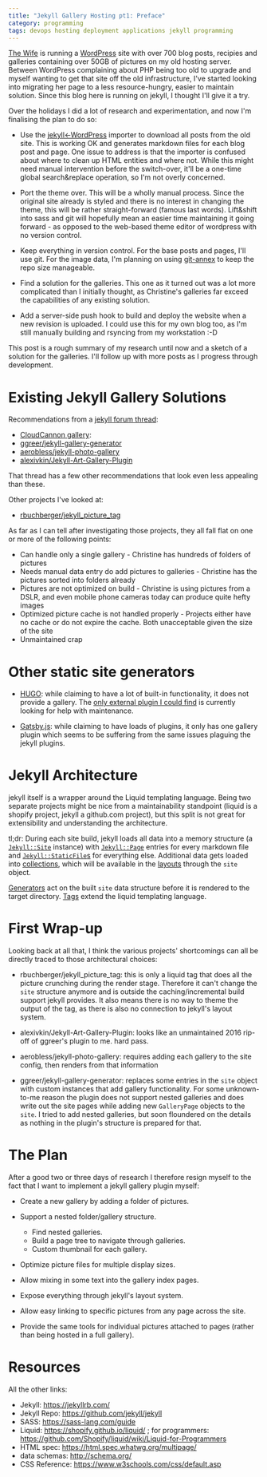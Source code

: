 ```yaml
---
title: "Jekyll Gallery Hosting pt1: Preface"
category: programming
tags: devops hosting deployment applications jekyll programming
---
```


[The Wife](http://www.cheesy.at) is running a [WordPress](https://en-gb.wordpress.org/) site with over 700 blog posts, recipies and galleries containing over 50GB of pictures on my old hosting server. Between WordPress complaining about PHP being too old to upgrade and myself wanting to get that site off the old infrastructure, I've started looking into migrating her page to a less resource-hungry, easier to maintain solution. Since this blog here is running on jekyll, I thought I'll give it a try.

Over the holidays I did a lot of research and experimentation, and now I'm finalising the plan to do so:

* Use the [jekyll<-WordPress](http://import.jekyllrb.com/docs/wordpress/) importer to download all posts from the old site. This is working OK and generates markdown files for each blog post and page. One issue to address is that the importer is confused about where to clean up HTML entities and where not. While this might need manual intervention before the switch-over, it'll be a one-time global search&replace operation, so I'm not overly concerned.

* Port the theme over. This will be a wholly manual process. Since the original site already is styled and there is no interest in changing the theme, this will be rather straight-forward (famous last words). Lift&shift into sass and git will hopefully mean an easier time maintaining it going forward - as opposed to the web-based theme editor of wordpress with no version control.

* Keep everything in version control. For the base posts and pages, I'll use git. For the image data, I'm planning on using [git-annex](https://git-annex.branchable.com/) to keep the repo size manageable.

* Find a solution for the galleries. This one as it turned out was a lot more complicated than I initially thought, as Christine's galleries far exceed the capabilities of any existing solution.

* Add a server-side push hook to build and deploy the website when a new revision is uploaded. I could use this for my own blog too, as I'm still manually building and rsyncing from my workstation :-D

This post is a rough summary of my research until now and a sketch of a solution for the galleries. I'll follow up with more posts as I progress through development.

# Existing Jekyll Gallery Solutions

Recommendations from a [jekyll forum thread](https://talk.jekyllrb.com/t/jekyll-photo-gallery/1499):
* [CloudCannon gallery](https://learn.cloudcannon.com/jekyll/photo-gallery/):
* [ggreer/jekyll-gallery-generator](https://github.com/ggreer/jekyll-gallery-generator)
* [aerobless/jekyll-photo-gallery](https://github.com/aerobless/jekyll-photo-gallery)
* [alexivkin/Jekyll-Art-Gallery-Plugin](https://github.com/alexivkin/Jekyll-Art-Gallery-Plugin)

That thread has a few other recommendations that look even less appealing than these.

Other projects I've looked at:
* [rbuchberger/jekyll_picture_tag](https://github.com/rbuchberger/jekyll_picture_tag)

As far as I can tell after investigating those projects, they all fall flat on one or more of the following points:

* Can handle only a single gallery - Christine has hundreds of folders of pictures
* Needs manual data entry do add pictures to galleries - Christine has the pictures sorted into folders already
* Pictures are not optimized on build - Christine is using pictures from a DSLR, and even mobile phone cameras today can produce quite hefty images
* Optimized picture cache is not handled properly - Projects either have no cache or do not expire the cache. Both unacceptable given the size of the site
* Unmaintained crap

# Other static site generators

* [HUGO](https://gohugo.io): while claiming to have a lot of built-in functionality, it does not provide a gallery. The [only external plugin I could find](https://github.com/liwenyip/hugo-easy-gallery) is currently looking for help with maintenance.

* [Gatsby.js](https://www.gatsbyjs.org/): while claiming to have loads of plugins, it only has one gallery plugin which seems to be suffering from the same issues plaguing the jekyll plugins.

# Jekyll Architecture

jekyll itself is a wrapper around the Liquid templating language. Being two separate projects might be nice from a maintainability standpoint (liquid is a shopify project, jekyll a github.com project), but this split is not great for extensibility and understanding the architecture.

tl;dr: During each site build, jekyll loads all data into a memory structure (a [`Jekyll::Site`](https://github.com/jekyll/jekyll/blob/master/lib/jekyll/site.rb) instance) with [`Jekyll::Page`](https://github.com/jekyll/jekyll/blob/master/lib/jekyll/page.rb) entries for every markdown file and [`Jekyll::StaticFile`s](https://github.com/jekyll/jekyll/blob/master/lib/jekyll/static_file.rb) for everything else. Additional data gets loaded into [collections](https://jekyllrb.com/docs/collections/), which will be available in the [layouts](https://jekyllrb.com/docs/structure/) through the `site` object.

[Generators](https://jekyllrb.com/docs/plugins/generators/) act on the built `site` data structure before it is rendered to the target directory. [Tags](https://jekyllrb.com/docs/plugins/tags/) extend the liquid templating language.

# First Wrap-up

Looking back at all that, I think the various projects' shortcomings can all be directly traced to those architectural choices:

* rbuchberger/jekyll_picture_tag: this is only a liquid tag that does all the picture crunching during the render stage. Therefore it can't change the `site` structure anymore and is outside the caching/incremental build support jekyll provides. It also means there is no way to theme the output of the tag, as there is also no connection to jekyll's layout system.

* alexivkin/Jekyll-Art-Gallery-Plugin: looks like an unmaintained 2016 rip-off of ggreer's plugin to me. hard pass.

* aerobless/jekyll-photo-gallery: requires adding each gallery to the site config, then renders from that information

* ggreer/jekyll-gallery-generator: replaces some entries in the `site` object with custom instances that add gallery functionality. For some unknown-to-me reason the plugin does not support nested galleries and does write out the site pages while adding new `GalleryPage` objects to the `site`. I tried to add nested galleries, but soon floundered on the details as nothing in the plugin's structure is prepared for that.

# The Plan

After a good two or three days of research I therefore resign myself to the fact that I want to implement a jekyll gallery plugin myself:

* Create a new gallery by adding a folder of pictures.

* Support a nested folder/gallery structure.
  * Find nested galleries.
  * Build a page tree to navigate through galleries.
  * Custom thumbnail for each gallery.

* Optimize picture files for multiple display sizes.

* Allow mixing in some text into the gallery index pages.

* Expose everything through jekyll's layout system.

* Allow easy linking to specific pictures from any page across the site.

* Provide the same tools for individual pictures attached to pages (rather than being hosted in a full gallery).

# Resources

All the other links:

* Jekyll: https://jekyllrb.com/
* Jekyll Repo: https://github.com/jekyll/jekyll
* SASS: https://sass-lang.com/guide
* Liquid: https://shopify.github.io/liquid/ ; for programmers: https://github.com/Shopify/liquid/wiki/Liquid-for-Programmers
* HTML spec: https://html.spec.whatwg.org/multipage/
* data schemas: http://schema.org/
* CSS Reference: https://www.w3schools.com/css/default.asp
